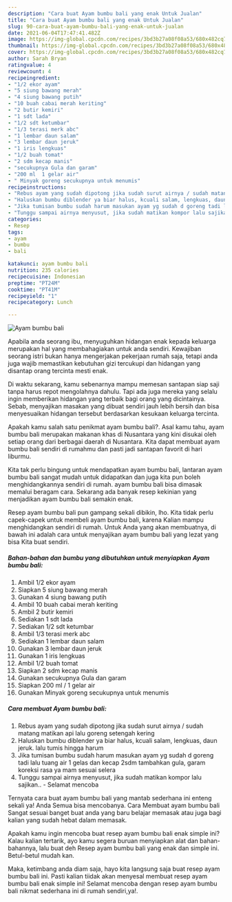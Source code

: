 ```yaml
---
description: "Cara buat Ayam bumbu bali yang enak Untuk Jualan"
title: "Cara buat Ayam bumbu bali yang enak Untuk Jualan"
slug: 90-cara-buat-ayam-bumbu-bali-yang-enak-untuk-jualan
date: 2021-06-04T17:47:41.482Z
image: https://img-global.cpcdn.com/recipes/3bd3b27a08f08a53/680x482cq70/ayam-bumbu-bali-foto-resep-utama.jpg
thumbnail: https://img-global.cpcdn.com/recipes/3bd3b27a08f08a53/680x482cq70/ayam-bumbu-bali-foto-resep-utama.jpg
cover: https://img-global.cpcdn.com/recipes/3bd3b27a08f08a53/680x482cq70/ayam-bumbu-bali-foto-resep-utama.jpg
author: Sarah Bryan
ratingvalue: 4
reviewcount: 4
recipeingredient:
- "1/2 ekor ayam"
- "5 siung bawang merah"
- "4 siung bawang putih"
- "10 buah cabai merah keriting"
- "2 butir kemiri"
- "1 sdt lada"
- "1/2 sdt ketumbar"
- "1/3 terasi merk abc"
- "1 lembar daun salam"
- "3 lembar daun jeruk"
- "1 iris lengkuas"
- "1/2 buah tomat"
- "2 sdm kecap manis"
- "secukupnya Gula dan garam"
- "200 ml  1 gelar air"
- " Minyak goreng secukupnya untuk menumis"
recipeinstructions:
- "Rebus ayam yang sudah dipotong jika sudah surut airnya / sudah matang matikan api lalu goreng setengah kering"
- "Haluskan bumbu diblender ya biar halus, kcuali salam, lengkuas, daun jeruk. lalu tumis hingga harum"
- "Jika tumisan bumbu sudah harum masukan ayam yg sudah d goreng tadi lalu tuang air 1 gelas dan kecap 2sdm tambahkan gula, garam koreksi rasa ya mam sesuai selera"
- "Tunggu sampai airnya menyusut, jika sudah matikan kompor lalu sajikan.. Selamat mencoba"
categories:
- Resep
tags:
- ayam
- bumbu
- bali

katakunci: ayam bumbu bali 
nutrition: 235 calories
recipecuisine: Indonesian
preptime: "PT24M"
cooktime: "PT41M"
recipeyield: "1"
recipecategory: Lunch

---
```



![Ayam bumbu bali](https://img-global.cpcdn.com/recipes/3bd3b27a08f08a53/680x482cq70/ayam-bumbu-bali-foto-resep-utama.jpg)

Apabila anda seorang ibu, menyuguhkan hidangan enak kepada keluarga merupakan hal yang membahagiakan untuk anda sendiri. Kewajiban seorang istri bukan hanya mengerjakan pekerjaan rumah saja, tetapi anda juga wajib memastikan kebutuhan gizi tercukupi dan hidangan yang disantap orang tercinta mesti enak.

Di waktu  sekarang, kamu sebenarnya mampu memesan santapan siap saji tanpa harus repot mengolahnya dahulu. Tapi ada juga mereka yang selalu ingin memberikan hidangan yang terbaik bagi orang yang dicintainya. Sebab, menyajikan masakan yang dibuat sendiri jauh lebih bersih dan bisa menyesuaikan hidangan tersebut berdasarkan kesukaan keluarga tercinta. 



Apakah kamu salah satu penikmat ayam bumbu bali?. Asal kamu tahu, ayam bumbu bali merupakan makanan khas di Nusantara yang kini disukai oleh setiap orang dari berbagai daerah di Nusantara. Kita dapat membuat ayam bumbu bali sendiri di rumahmu dan pasti jadi santapan favorit di hari liburmu.

Kita tak perlu bingung untuk mendapatkan ayam bumbu bali, lantaran ayam bumbu bali sangat mudah untuk didapatkan dan juga kita pun boleh menghidangkannya sendiri di rumah. ayam bumbu bali bisa dimasak memalui beragam cara. Sekarang ada banyak resep kekinian yang menjadikan ayam bumbu bali semakin enak.

Resep ayam bumbu bali pun gampang sekali dibikin, lho. Kita tidak perlu capek-capek untuk membeli ayam bumbu bali, karena Kalian mampu menghidangkan sendiri di rumah. Untuk Anda yang akan membuatnya, di bawah ini adalah cara untuk menyajikan ayam bumbu bali yang lezat yang bisa Kita buat sendiri.

<!--inarticleads1-->

##### Bahan-bahan dan bumbu yang dibutuhkan untuk menyiapkan Ayam bumbu bali:

1. Ambil 1/2 ekor ayam
1. Siapkan 5 siung bawang merah
1. Gunakan 4 siung bawang putih
1. Ambil 10 buah cabai merah keriting
1. Ambil 2 butir kemiri
1. Sediakan 1 sdt lada
1. Sediakan 1/2 sdt ketumbar
1. Ambil 1/3 terasi merk abc
1. Sediakan 1 lembar daun salam
1. Gunakan 3 lembar daun jeruk
1. Gunakan 1 iris lengkuas
1. Ambil 1/2 buah tomat
1. Siapkan 2 sdm kecap manis
1. Gunakan secukupnya Gula dan garam
1. Siapkan 200 ml / 1 gelar air
1. Gunakan  Minyak goreng secukupnya untuk menumis




<!--inarticleads2-->

##### Cara membuat Ayam bumbu bali:

1. Rebus ayam yang sudah dipotong jika sudah surut airnya / sudah matang matikan api lalu goreng setengah kering
1. Haluskan bumbu diblender ya biar halus, kcuali salam, lengkuas, daun jeruk. lalu tumis hingga harum
1. Jika tumisan bumbu sudah harum masukan ayam yg sudah d goreng tadi lalu tuang air 1 gelas dan kecap 2sdm tambahkan gula, garam koreksi rasa ya mam sesuai selera
1. Tunggu sampai airnya menyusut, jika sudah matikan kompor lalu sajikan.. - Selamat mencoba




Ternyata cara buat ayam bumbu bali yang mantab sederhana ini enteng sekali ya! Anda Semua bisa mencobanya. Cara Membuat ayam bumbu bali Sangat sesuai banget buat anda yang baru belajar memasak atau juga bagi kalian yang sudah hebat dalam memasak.

Apakah kamu ingin mencoba buat resep ayam bumbu bali enak simple ini? Kalau kalian tertarik, ayo kamu segera buruan menyiapkan alat dan bahan-bahannya, lalu buat deh Resep ayam bumbu bali yang enak dan simple ini. Betul-betul mudah kan. 

Maka, ketimbang anda diam saja, hayo kita langsung saja buat resep ayam bumbu bali ini. Pasti kalian tiidak akan menyesal membuat resep ayam bumbu bali enak simple ini! Selamat mencoba dengan resep ayam bumbu bali nikmat sederhana ini di rumah sendiri,ya!.

